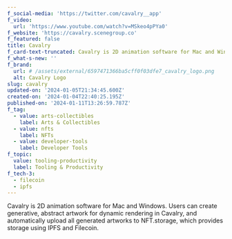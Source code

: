 ```yaml
---
f_social-media: 'https://twitter.com/cavalry__app'
f_video:
  url: 'https://www.youtube.com/watch?v=MSkeo4pPYa0'
f_website: 'https://cavalry.scenegroup.co'
f_featured: false
title: Cavalry
f_card-text-truncated: Cavalry is 2D animation software for Mac and Windows.
f_what-s-new: ''
f_brand:
  url: # /assets/external/6597471366ba5cff0f03dfe7_cavalry_logo.png
  alt: Cavalry Logo
slug: cavalry
updated-on: '2024-01-05T21:34:45.600Z'
created-on: '2024-01-04T22:40:25.195Z'
published-on: '2024-01-11T13:26:59.787Z'
f_tag:
  - value: arts-collectibles
    label: Arts & Collectibles
  - value: nfts
    label: NFTs
  - value: developer-tools
    label: Developer Tools
f_topic:
  value: tooling-productivity
  label: Tooling & Productivity
f_tech-3:
  - filecoin
  - ipfs
---
```


Cavalry is 2D animation software for Mac and Windows. Users can create generative, abstract artwork for dynamic rendering in Cavalry, and automatically upload all generated artworks to NFT.storage, which provides storage using IPFS and Filecoin.
